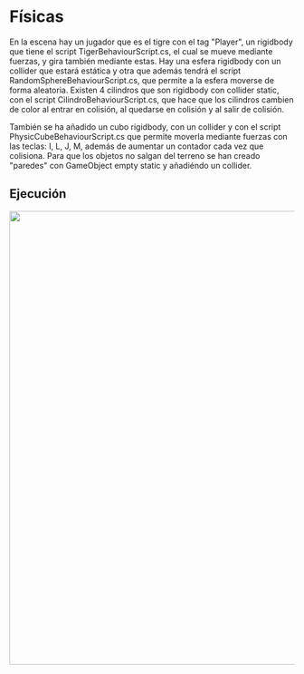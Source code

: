 # Físicas
En la escena hay un jugador que es el tigre con el tag "Player", un rigidbody que tiene el script TigerBehaviourScript.cs, el cual se mueve mediante fuerzas, y gira también mediante estas. Hay una esfera rigidbody con un collider que estará estática y otra que además tendrá el script RandomSphereBehaviourScript.cs, que permite a la esfera moverse de forma aleatoria. Existen 4 cilindros que son rigidbody con collider static, con el script CilindroBehaviourScript.cs, que hace que los cilindros cambien de color al entrar en colisión, al quedarse en colisión y al salir de colisión. 

También se ha añadido un cubo rigidbody, con un collider y con el script PhysicCubeBehaviourScript.cs que permite moverla mediante fuerzas con las teclas: I, L, J, M, además de aumentar un contador cada vez que colisiona. Para que los objetos no salgan del terreno se han creado "paredes" con GameObject empty static y añadiéndo un collider.

## Ejecución
<img src="./ejecucionFisicas.gif" width="800">
